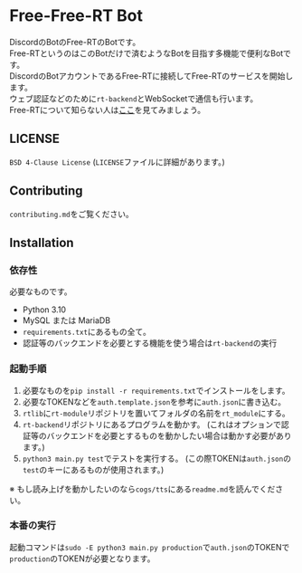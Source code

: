 <!--[![Discord Bots](https://top.gg/api/widget/status/716496407212589087.svg)](https://top.gg/bot/716496407212589087) [![Discord Bots](https://top.gg/api/widget/servers/716496407212589087.svg)](https://top.gg/bot/716496407212589087) ![Discord](https://img.shields.io/discord/718641964672876614?label=suppoFree-rt&logo=discord)-->
# Free-Free-RT Bot
DiscordのBotのFree-RTのBotです。  
Free-RTというのはこのBotだけで済むようなBotを目指す多機能で便利なBotです。  
DiscordのBotアカウントであるFree-RTに接続してFree-RTのサービスを開始します。  
ウェブ認証などのために`rt-backend`とWebSocketで通信も行います。  
Free-RTについて知らない人は[ここ]()を見てみましょう。

## LICENSE
`BSD 4-Clause License` (`LICENSE`ファイルに詳細があります。)

## Contributing
`contributing.md`をご覧ください。

## Installation
### 依存性
必要なものです。

* Python 3.10
* MySQL または MariaDB
* `requirements.txt`にあるもの全て。
* 認証等のバックエンドを必要とする機能を使う場合は`rt-backend`の実行
### 起動手順
1. 必要なものを`pip install -r requirements.txt`でインストールをします。
2. 必要なTOKENなどを`auth.template.json`を参考に`auth.json`に書き込む。
3. `rtlib`に`rt-module`リポジトリを置いてフォルダの名前を`rt_module`にする。
4. `rt-backend`リポジトリにあるプログラムを動かす。
   (これはオプションで認証等のバックエンドを必要とするものを動かしたい場合は動かす必要があります。)
5. `python3 main.py test`でテストを実行する。
   (この際TOKENは`auth.json`の`test`のキーにあるものが使用されます。)

※ もし読み上げを動かしたいのなら`cogs/tts`にある`readme.md`を読んでください。
### 本番の実行
起動コマンドは`sudo -E python3 main.py production`で`auth.json`のTOKENで`production`のTOKENが必要となります。


